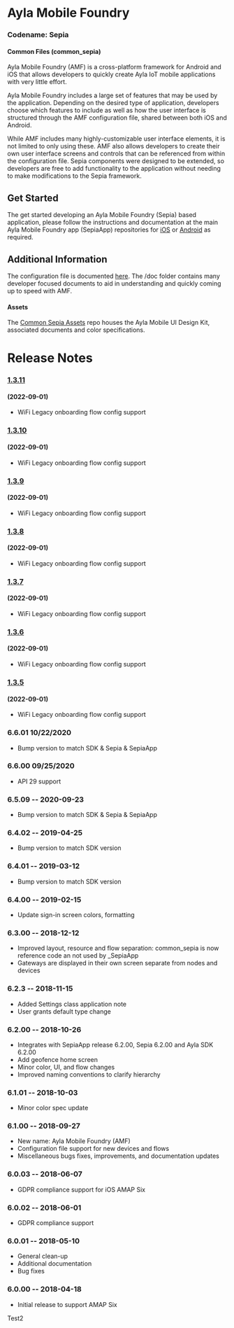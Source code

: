 # Ayla Mobile Foundry
### Codename: Sepia
#### Common Files (common_sepia)

Ayla Mobile Foundry (AMF) is a cross-platform framework for Android and iOS that allows developers to quickly create Ayla IoT mobile applications with very little effort.

Ayla Mobile Foundry includes a large set of features that may be used by the application. Depending on the desired type of application, developers choose which features to include as well as how the user interface is structured through the AMF configuration file, shared between both iOS and Android.

While AMF includes many highly-customizable user interface elements, it is not limited to only using these. AMF also allows developers to create their own user interface screens and controls that can be referenced from within the configuration file. Sepia components were designed to be extended, so developers are free to add functionality to the application without needing to make modifications to the Sepia framework.

## Get Started

The get started developing an Ayla Mobile Foundry (Sepia) based application, please follow the instructions and documentation at the main Ayla Mobile Foundry app (SepiaApp) repositories for [iOS](https://github.com/AylaNetworks/iOS_SepiaApp_Public) or [Android](https://github.com/AylaNetworks/Android_SepiaApp_Public) as required.

## Additional Information

The configuration file is documented [here](doc/sepia_config.md). The /doc folder contains many developer focused documents to aid in understanding and quickly coming up to speed with AMF.

#### Assets

The [Common Sepia Assets](https://github.com/AylaNetworks/common_sepia_assets_Public/) repo houses the Ayla Mobile UI Design Kit, associated documents and color specifications.


# Release Notes


### [1.3.11](https://github.com/ravichandra-ayla/iOSPracticeRepo_Public/releases/tag/v1.3.11)
#### (2022-09-01)
- WiFi Legacy onboarding flow config support

### [1.3.10](https://github.com/ravichandra-ayla/iOSPracticeRepo_Public/releases/tag/v1.3.10)
#### (2022-09-01)
- WiFi Legacy onboarding flow config support

### [1.3.9](https://github.com/ravichandra-ayla/iOSPracticeRepo_Public/releases/tag/v1.3.9)
#### (2022-09-01)
- WiFi Legacy onboarding flow config support

### [1.3.8](https://github.com/ravichandra-ayla/iOSPracticeRepo_Public/releases/tag/v1.3.8)
#### (2022-09-01)
- WiFi Legacy onboarding flow config support

### [1.3.7](https://github.com/ravichandra-ayla/iOSPracticeRepo_Public/releases/tag/v1.3.7)
#### (2022-09-01)
- WiFi Legacy onboarding flow config support

### [1.3.6](https://github.com/ravichandra-ayla/iOSPracticeRepo_Public/releases/tag/v1.3.6)
#### (2022-09-01)
- WiFi Legacy onboarding flow config support

### [1.3.5](https://github.com/ravichandra-ayla/iOSPracticeRepo_Public/releases/tag/v1.3.5)
#### (2022-09-01)
- WiFi Legacy onboarding flow config support

### 6.6.01 10/22/2020
- Bump version to match SDK & Sepia & SepiaApp
### 6.6.00 09/25/2020
- API 29 support
### 6.5.09 -- 2020-09-23
- Bump version to match SDK & Sepia & SepiaApp

### 6.4.02 -- 2019-04-25
- Bump version to match SDK version 

### 6.4.01 -- 2019-03-12
- Bump version to match SDK version 

### 6.4.00 -- 2019-02-15
- Update sign-in screen colors, formatting

### 6.3.00 -- 2018-12-12
- Improved layout, resource and flow separation: common_sepia is now reference code an not used by <OS>_SepiaApp
- Gateways are displayed in their own screen separate from nodes and devices

### 6.2.3 -- 2018-11-15
- Added Settings class application note
- User grants default type change

### 6.2.00 -- 2018-10-26
- Integrates with SepiaApp release 6.2.00, Sepia 6.2.00 and Ayla SDK 6.2.00
- Add geofence home screen
- Minor color, UI, and flow changes
- Improved naming conventions to clarify hierarchy

### 6.1.01 -- 2018-10-03
- Minor color spec update

### 6.1.00 -- 2018-09-27
- New name: Ayla Mobile Foundry (AMF)
- Configuration file support for new devices and flows
- Miscellaneous bugs fixes, improvements, and documentation updates

### 6.0.03 -- 2018-06-07
- GDPR compliance support for iOS AMAP Six

### 6.0.02 -- 2018-06-01
- GDPR compliance support

### 6.0.01 -- 2018-05-10
- General clean-up
- Additional documentation
- Bug fixes

### 6.0.00 -- 2018-04-18
- Initial release to support AMAP Six

Test2
